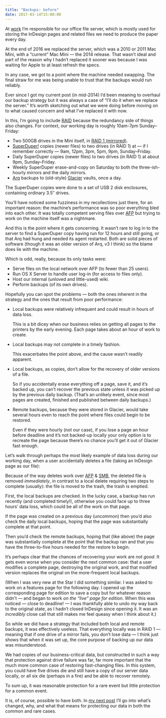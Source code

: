```yaml
---
title: "Backups: before"
date: 2017-03-14T15:00:00
---
```


At [work][] I’m responsible for our office file server, which is mostly used for storing the InDesign pages and related files we need to produce the paper every day.

[work]: https://www.morningstaronline.co.uk

At the end of 2016 we replaced the server, which was a 2010 or 2011 Mac Mini, with a “current” Mac Mini — the 2014 release. That wasn’t ideal and part of the reason why I hadn’t replaced it sooner was because I was waiting for Apple to at least refresh the specs.

In any case, we got to a point where the machine needed swapping. The final straw for me was being unable to trust that the backups would run reliably.

Ever since I got my current post (in mid-2014) I’d been meaning to overhaul our backup strategy but it was always a case of “I’ll do it when we replace the server.” It’s worth sketching out what we were doing before moving on to what caused concern and what I’ve replaced it with now.

In this, I’m going to include [RAID][] because the redundancy side of things also changes. For context, our working day is roughly 10am-7pm Sunday–Friday:

* Two 500GB drives in the Mini itself, in [RAID 1 (mirrored)][r1].
* [SuperDuper!][sd] copies (newer files) to two drives (in RAID 1) at — if I remember correctly — 9am, 12pm, 3pm, 5pm, 9pm, Sunday–Friday.
* Daily SuperDuper copies (newer files) to two drives (in RAID 1) at about 9pm, Sunday–Friday.
* Weekly SuperDuper erase-and-copy on Saturday to both the three-ish-hourly mirrors and the daily mirrors.
* [Arq][] backups to (old-style) [Glacier][] vaults, once a day.

The SuperDuper copies were done to a set of USB 2 disk enclosures, containing ordinary 3.5″ drives.

[RAID]: https://en.wikipedia.org/wiki/RAID
[r1]: https://en.wikipedia.org/wiki/Standard_RAID_levels#RAID_1
[sd]: http://www.shirt-pocket.com
[Arq]: https://www.arqbackup.com
[Glacier]: https://aws.amazon.com/glacier/

You’ll have noticed some fuzziness in my recollections just there, for an important reason: the machine’s performance was so poor everything bled into each other. It was totally competent serving files over [AFP][] but trying to work on the machine itself was a nightmare.

[AFP]: https://en.wikipedia.org/wiki/Apple_Filing_Protocol

And this is the point where it gets concerning. It wasn’t rare to log in to the server to find a SuperDuper copy having run for 12 hours and still going, or that Arq had hung and needed its agent restarted. Both are solid pieces of software (though it was an older version of Arq, v3 I think) so the blame does lie with the machine.

Which is odd, really, because its only tasks were:

* Serve files on the local network over AFP (to fewer than 25 users).
* Run OS X Server to handle user log-in (for access to files only).
* Host our internal (unloved and little-used) wiki.
* Perform backups (of its own drives).

Hopefully you can spot the problems — both the ones inherent in the strategy and the ones that result from poor performance:

*   Local backups were relatively infrequent and could result in hours of data loss.

    This is a bit dicey when our business relies on getting all pages to the printers by the early evening. Each page takes about an hour of work to create.

*   Local backups may not complete in a timely fashion.

    This exacerbates the point above, and the cause wasn’t readily apparent.

*   Local backups, as copies, don’t allow for the recovery of older versions of a file.

    So if you accidentally erase everything off a page, save it, and it’s backed up, you can’t recover the previous state unless it was picked up by the previous daily backup. (That’s an unlikely event, since most pages are created, finished and published between daily backups.) 

*   Remote backups, because they were stored in Glacier, would take several hours even to reach the point where files could begin to be restored.

    Even if they were hourly (not our case), if you lose a page an hour before deadline and it’s not backed-up locally your only option is to recreate the page because there’s no chance you’ll get it out of Glacier fast enough.

Let’s walk through perhaps the most likely example of data loss during our working day, when a user accidentally deletes a file (taking an InDesign page as our file):

Because of the way deletes work over [AFP][] & [SMB][], the deleted file is removed *immediately*, in contrast to a local delete requiring two steps to complete (usually): the file is moved to the trash, the trash is emptied.

[SMB]: https://en.wikipedia.org/wiki/Server_Message_Block

First, the local backups are checked. In the lucky case, a backup has run recently (and completed timely!), otherwise you could face up to three hours’ data loss, which could be all of the work on that page.

If the page was created on a previous day (uncommon) then you’d also check the daily local backups, hoping that the page was substantially complete at that point.

Then you’d check the remote backups, hoping that (like above) the page was substantially complete at the point that the backup ran and that you have the three-to-five hours needed for the restore to begin.

It’s perhaps clear that the chances of recovering your work are *not good*. It gets even worse when you consider the next common case: that a user modifies a complete page, destroying the original work, and that modified version replaces the original on the more-frequent local backups.

(When I was very new at the Star I did something similar. I was asked to work on a features page for the following day. I opened up the corresponding page for edition to save a copy but for whatever reason didn’t — and began to work *on the “live” page for edition*. When this was noticed — close to deadline! — I was thankfully able to undo my way back to the original state, as I hadn’t closed InDesign since opening it. It was an *incredibly* close call that still makes me feel queasy when I think about it.)

So while we did have a strategy that included both local and remote backups, it was effectively useless. That everything locally was in RAID 1 — meaning that if one drive of a mirror fails, you don’t lose data — I think just shows that when it was set up, the core purpose of backing up our data was misunderstood. 

We had copies of our business-critical data, but constructed in such a way that protection against drive failure was far, far more important that the much more common case of restoring fast-changing files. In this system, you could have five drives die and still have a copy of our server data locally, or all six die (perhaps in a fire) and be able to recover remotely.

To sum up, it was reasonable protection for a rare event but little protection for a common event.

It is, of course, possible to have both. In [my next post][next] I’ll go into what’s changed, why, and what that means for protecting our data in both the common and rare cases.

[next]: https://www.robjwells.com/2017/03/backups-the-change/
